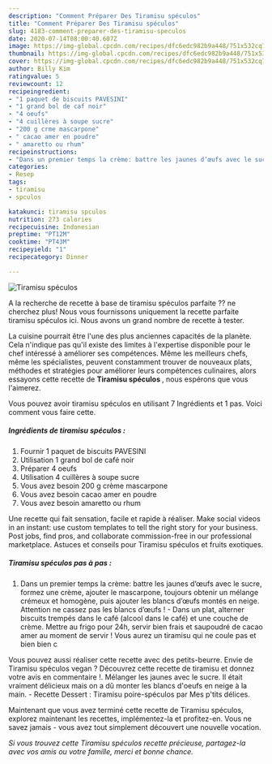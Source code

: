 ```yaml
---
description: "Comment Préparer Des Tiramisu spéculos"
title: "Comment Préparer Des Tiramisu spéculos"
slug: 4183-comment-preparer-des-tiramisu-speculos
date: 2020-07-14T08:00:40.607Z
image: https://img-global.cpcdn.com/recipes/dfc6edc982b9a448/751x532cq70/tiramisu-speculos-photo-principale-de-la-recette.jpg
thumbnail: https://img-global.cpcdn.com/recipes/dfc6edc982b9a448/751x532cq70/tiramisu-speculos-photo-principale-de-la-recette.jpg
cover: https://img-global.cpcdn.com/recipes/dfc6edc982b9a448/751x532cq70/tiramisu-speculos-photo-principale-de-la-recette.jpg
author: Billy Kim
ratingvalue: 5
reviewcount: 12
recipeingredient:
- "1 paquet de biscuits PAVESINI"
- "1 grand bol de caf noir"
- "4 oeufs"
- "4 cuillères à soupe sucre"
- "200 g crme mascarpone"
- " cacao amer en poudre"
- " amaretto ou rhum"
recipeinstructions:
- "Dans un premier temps la crème: battre les jaunes d’œufs avec le sucre, formez une crème, ajouter le mascarpone, toujours obtenir un mélange crémeux et homogène, puis ajouter les blancs d’œufs montés en neige. Attention ne cassez pas les blancs d’œufs ! Dans un plat, alterner biscuits trempés dans le café (alcool dans le café) et une couche de crème. Mettre au frigo pour 24h, servir bien frais et saupoudré de cacao amer au moment de servir ! Vous aurez un tiramisu qui ne coule pas et bien bien c"
categories:
- Resep
tags:
- tiramisu
- spculos

katakunci: tiramisu spculos 
nutrition: 273 calories
recipecuisine: Indonesian
preptime: "PT12M"
cooktime: "PT43M"
recipeyield: "1"
recipecategory: Dinner

---
```



![Tiramisu spéculos](https://img-global.cpcdn.com/recipes/dfc6edc982b9a448/751x532cq70/tiramisu-speculos-photo-principale-de-la-recette.jpg)

A la recherche de recette à base de tiramisu spéculos parfaite ?? ne cherchez plus! Nous vous fournissons uniquement la recette parfaite tiramisu spéculos ici. Nous avons un grand nombre de recette à tester.

La cuisine pourrait être l'une des plus anciennes capacités de la planète. Cela n'indique pas qu'il existe des limites à l'expertise disponible pour le chef intéressé à améliorer ses compétences. Même les meilleurs chefs, même les spécialistes, peuvent constamment trouver de nouveaux plats, méthodes et stratégies pour améliorer leurs compétences culinaires, alors essayons cette recette de <strong> Tiramisu spéculos </strong>, nous espérons que vous l'aimerez.

<!--inarticleads1-->

Vous pouvez avoir tiramisu spéculos en utilisant 7 Ingrédients et 1 pas. Voici comment vous faire cette.

##### Ingrédients de tiramisu spéculos :

1. Fournir 1 paquet de biscuits PAVESINI
1. Utilisation 1 grand bol de café noir
1. Préparer 4 oeufs
1. Utilisation 4 cuillères à soupe sucre
1. Vous avez besoin 200 g crème mascarpone
1. Vous avez besoin  cacao amer en poudre
1. Vous avez besoin  amaretto ou rhum


Une recette qui fait sensation, facile et rapide à réaliser. Make social videos in an instant: use custom templates to tell the right story for your business. Post jobs, find pros, and collaborate commission-free in our professional marketplace. Astuces et conseils pour Tiramisu spéculos et fruits exotiques. 

<!--inarticleads2-->

##### Tiramisu spéculos pas à pas :

1. Dans un premier temps la crème: battre les jaunes d’œufs avec le sucre, formez une crème, ajouter le mascarpone, toujours obtenir un mélange crémeux et homogène, puis ajouter les blancs d’œufs montés en neige. Attention ne cassez pas les blancs d’œufs ! - Dans un plat, alterner biscuits trempés dans le café (alcool dans le café) et une couche de crème. Mettre au frigo pour 24h, servir bien frais et saupoudré de cacao amer au moment de servir ! Vous aurez un tiramisu qui ne coule pas et bien bien c


Vous pouvez aussi réaliser cette recette avec des petits-beurre. Envie de Tiramisu spéculos vegan ? Découvrez cette recette de tiramisu et donnez votre avis en commentaire !. Mélanger les jaunes avec le sucre. Il était vraiment délicieux mais on a dû monter les blancs d&#39;oeufs en neige à la main. - Recette Dessert : Tiramisu poire-spéculos par Mes p&#39;tits délices. 

<!--inarticleads1-->

<p>
Maintenant que vous avez terminé cette recette de Tiramisu spéculos, explorez maintenant les recettes, implémentez-la et profitez-en. Vous ne savez jamais - vous avez tout simplement découvert une nouvelle vocation.
</p>

<p>
<i>Si vous trouvez cette Tiramisu spéculos recette précieuse, partagez-la avec vos amis ou votre famille, merci et bonne chance.</i>
</p>

